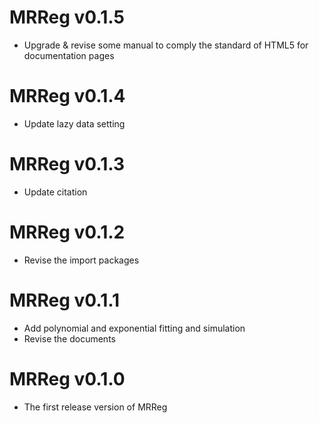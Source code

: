 # MRReg v0.1.5
* Upgrade & revise some manual to comply the standard of HTML5 for documentation pages

# MRReg v0.1.4
* Update lazy data setting

# MRReg v0.1.3
* Update citation

# MRReg v0.1.2
* Revise the import packages

# MRReg v0.1.1
* Add polynomial and exponential fitting and simulation
* Revise the documents

# MRReg v0.1.0
* The first release version of MRReg
